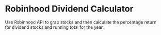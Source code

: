 # Robinhood Dividend Calculator
Use Robinhood API to grab stocks and then calculate the percentage return for dividend stocks and running total for the year.
